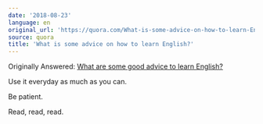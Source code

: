 ```yaml
---
date: '2018-08-23'
language: en
original_url: 'https://quora.com/What-is-some-advice-on-how-to-learn-English/answer/Clément-Renaud'
source: quora
title: 'What is some advice on how to learn English?'
---
```


Originally Answered: [What are some good advice to learn
English?](http://quora.com/What-are-some-good-advice-to-learn-English?no_redirect=1)

Use it everyday as much as you can.

Be patient.

Read, read, read.

